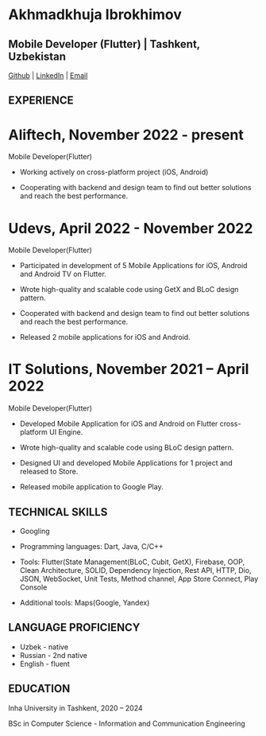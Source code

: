 # Akhmadkhuja Ibrokhimov

## Mobile Developer (Flutter) | Tashkent, Uzbekistan
[Github](https://github.com/a-ibrkh) | [LinkedIn](https://www.linkedin.com/in/akhmadkhuja-ibrokhimov-562554237/) | [Email](axmadxojaibrohimov@gmail.com)

## EXPERIENCE

# Aliftech, November 2022 - present

Mobile Developer(Flutter)

* Working actively on cross-platform project (iOS, Android)

* Cooperating with backend and design team to find out better solutions and reach the best performance.

# Udevs, April 2022 - November 2022

Mobile Developer(Flutter)

* Participated in development of 5 Mobile Applications for iOS, Android and Android TV on Flutter.

* Wrote high-quality and scalable code using GetX and BLoC design pattern.

* Cooperated with backend and design team to find out better solutions and reach the best performance.

* Released 2 mobile applications for iOS and Android.

# IT Solutions, November 2021 – April 2022

Mobile Developer(Flutter)

* Developed Mobile Application for iOS and Android on Flutter cross-platform UI Engine.

* Wrote high-quality and scalable code using BLoC design pattern.

* Designed UI and developed Mobile Applications for 1 project and released to Store.

* Released mobile application to Google Play.


## TECHNICAL SKILLS

* Googling

* Programming languages: Dart, Java, C/C++

* Tools: Flutter(State Management(BLoC, Cubit, GetX), Firebase, OOP, Clean Architecture, SOLID, Dependency Injection, Rest API, HTTP, Dio, JSON, WebSocket, Unit Tests, Method channel, App Store Connect, Play Console
* Additional tools: Maps(Google, Yandex) 

## LANGUAGE PROFICIENCY

* Uzbek - native
* Russian - 2nd native
* English - fluent

## EDUCATION

Inha University in Tashkent, 2020 – 2024

BSc in Computer Science - Information and Communication Engineering
